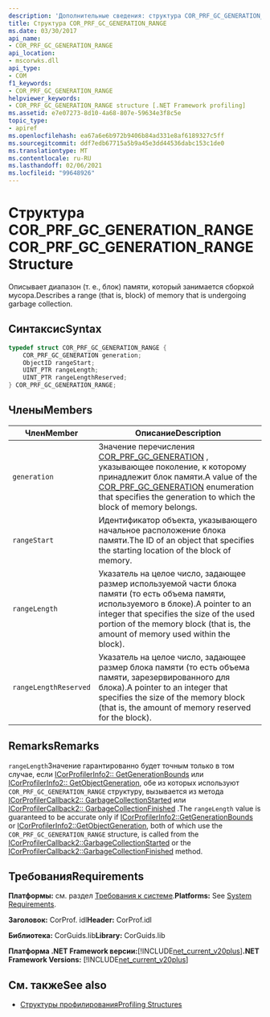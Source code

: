 ```yaml
---
description: 'Дополнительные сведения: структура COR_PRF_GC_GENERATION_RANGE'
title: Структура COR_PRF_GC_GENERATION_RANGE
ms.date: 03/30/2017
api_name:
- COR_PRF_GC_GENERATION_RANGE
api_location:
- mscorwks.dll
api_type:
- COM
f1_keywords:
- COR_PRF_GC_GENERATION_RANGE
helpviewer_keywords:
- COR_PRF_GC_GENERATION_RANGE structure [.NET Framework profiling]
ms.assetid: e7e07273-8d10-4a68-807e-59634e3f8c5e
topic_type:
- apiref
ms.openlocfilehash: ea67a6e6b972b9406b84ad331e8af6189327c5ff
ms.sourcegitcommit: ddf7edb67715a5b9a45e3dd44536dabc153c1de0
ms.translationtype: MT
ms.contentlocale: ru-RU
ms.lasthandoff: 02/06/2021
ms.locfileid: "99648926"
---
```

# <a name="cor_prf_gc_generation_range-structure"></a><span data-ttu-id="763ff-103">Структура COR_PRF_GC_GENERATION_RANGE</span><span class="sxs-lookup"><span data-stu-id="763ff-103">COR_PRF_GC_GENERATION_RANGE Structure</span></span>

<span data-ttu-id="763ff-104">Описывает диапазон (т. е., блок) памяти, который занимается сборкой мусора.</span><span class="sxs-lookup"><span data-stu-id="763ff-104">Describes a range (that is, block) of memory that is undergoing garbage collection.</span></span>  
  
## <a name="syntax"></a><span data-ttu-id="763ff-105">Синтаксис</span><span class="sxs-lookup"><span data-stu-id="763ff-105">Syntax</span></span>  
  
```cpp  
typedef struct COR_PRF_GC_GENERATION_RANGE {  
    COR_PRF_GC_GENERATION generation;  
    ObjectID rangeStart;  
    UINT_PTR rangeLength;  
    UINT_PTR rangeLengthReserved;  
} COR_PRF_GC_GENERATION_RANGE;  
```  
  
## <a name="members"></a><span data-ttu-id="763ff-106">Члены</span><span class="sxs-lookup"><span data-stu-id="763ff-106">Members</span></span>  
  
|<span data-ttu-id="763ff-107">Член</span><span class="sxs-lookup"><span data-stu-id="763ff-107">Member</span></span>|<span data-ttu-id="763ff-108">Описание</span><span class="sxs-lookup"><span data-stu-id="763ff-108">Description</span></span>|  
|------------|-----------------|  
|`generation`|<span data-ttu-id="763ff-109">Значение перечисления [COR_PRF_GC_GENERATION](cor-prf-gc-generation-enumeration.md) , указывающее поколение, к которому принадлежит блок памяти.</span><span class="sxs-lookup"><span data-stu-id="763ff-109">A value of the [COR_PRF_GC_GENERATION](cor-prf-gc-generation-enumeration.md) enumeration that specifies the generation to which the block of memory belongs.</span></span>|  
|`rangeStart`|<span data-ttu-id="763ff-110">Идентификатор объекта, указывающего начальное расположение блока памяти.</span><span class="sxs-lookup"><span data-stu-id="763ff-110">The ID of an object that specifies the starting location of the block of memory.</span></span>|  
|`rangeLength`|<span data-ttu-id="763ff-111">Указатель на целое число, задающее размер используемой части блока памяти (то есть объема памяти, используемого в блоке).</span><span class="sxs-lookup"><span data-stu-id="763ff-111">A pointer to an integer that specifies the size of the used portion of the memory block (that is, the amount of memory used within the block).</span></span>|  
|`rangeLengthReserved`|<span data-ttu-id="763ff-112">Указатель на целое число, задающее размер блока памяти (то есть объема памяти, зарезервированного для блока).</span><span class="sxs-lookup"><span data-stu-id="763ff-112">A pointer to an integer that specifies the size of the memory block (that is, the amount of memory reserved for the block).</span></span>|  
  
## <a name="remarks"></a><span data-ttu-id="763ff-113">Remarks</span><span class="sxs-lookup"><span data-stu-id="763ff-113">Remarks</span></span>  

 <span data-ttu-id="763ff-114">`rangeLength`Значение гарантированно будет точным только в том случае, если [ICorProfilerInfo2:: GetGenerationBounds](icorprofilerinfo2-getgenerationbounds-method.md) или [ICorProfilerInfo2:: GetObjectGeneration](icorprofilerinfo2-getobjectgeneration-method.md), обе из которых используют `COR_PRF_GC_GENERATION_RANGE` структуру, вызывается из метода [ICorProfilerCallback2:: GarbageCollectionStarted](icorprofilercallback2-garbagecollectionstarted-method.md) или [ICorProfilerCallback2:: GarbageCollectionFinished](icorprofilercallback2-garbagecollectionfinished-method.md) .</span><span class="sxs-lookup"><span data-stu-id="763ff-114">The `rangeLength` value is guaranteed to be accurate only if [ICorProfilerInfo2::GetGenerationBounds](icorprofilerinfo2-getgenerationbounds-method.md) or [ICorProfilerInfo2::GetObjectGeneration](icorprofilerinfo2-getobjectgeneration-method.md), both of which use the `COR_PRF_GC_GENERATION_RANGE` structure, is called from the [ICorProfilerCallback2::GarbageCollectionStarted](icorprofilercallback2-garbagecollectionstarted-method.md) or the [ICorProfilerCallback2::GarbageCollectionFinished](icorprofilercallback2-garbagecollectionfinished-method.md) method.</span></span>  
  
## <a name="requirements"></a><span data-ttu-id="763ff-115">Требования</span><span class="sxs-lookup"><span data-stu-id="763ff-115">Requirements</span></span>  

 <span data-ttu-id="763ff-116">**Платформы:** см. раздел [Требования к системе](../../get-started/system-requirements.md).</span><span class="sxs-lookup"><span data-stu-id="763ff-116">**Platforms:** See [System Requirements](../../get-started/system-requirements.md).</span></span>  
  
 <span data-ttu-id="763ff-117">**Заголовок:** CorProf. idl</span><span class="sxs-lookup"><span data-stu-id="763ff-117">**Header:** CorProf.idl</span></span>  
  
 <span data-ttu-id="763ff-118">**Библиотека:** CorGuids.lib</span><span class="sxs-lookup"><span data-stu-id="763ff-118">**Library:** CorGuids.lib</span></span>  
  
 <span data-ttu-id="763ff-119">**Платформа .NET Framework версии:**[!INCLUDE[net_current_v20plus](../../../../includes/net-current-v20plus-md.md)]</span><span class="sxs-lookup"><span data-stu-id="763ff-119">**.NET Framework Versions:** [!INCLUDE[net_current_v20plus](../../../../includes/net-current-v20plus-md.md)]</span></span>  
  
## <a name="see-also"></a><span data-ttu-id="763ff-120">См. также</span><span class="sxs-lookup"><span data-stu-id="763ff-120">See also</span></span>

- [<span data-ttu-id="763ff-121">Структуры профилирования</span><span class="sxs-lookup"><span data-stu-id="763ff-121">Profiling Structures</span></span>](profiling-structures.md)
